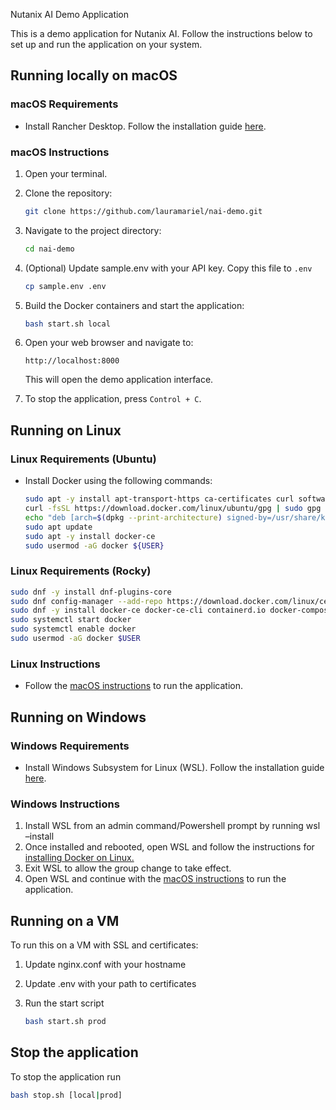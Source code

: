 Nutanix AI Demo Application

This is a demo application for Nutanix AI. Follow the instructions below to set up and run the application on your system.

## Running locally on macOS

### macOS Requirements

- Install Rancher Desktop. Follow the installation guide [here](https://docs.rancherdesktop.io/getting-started/installation/).

### macOS Instructions

1. Open your terminal.
2. Clone the repository:
   ```bash
   git clone https://github.com/lauramariel/nai-demo.git
   ```
3. Navigate to the project directory:
   ```bash
   cd nai-demo
   ```
4. (Optional) Update sample.env with your API key. Copy this file to `.env`

   ```bash
   cp sample.env .env
   ```

5. Build the Docker containers and start the application:
   ```bash
   bash start.sh local
   ```

6. Open your web browser and navigate to:
   ```
   http://localhost:8000
   ```
   This will open the demo application interface.
7.  To stop the application, press `Control + C`.

## Running on Linux

### Linux Requirements (Ubuntu)

- Install Docker using the following commands:
  ```bash
  sudo apt -y install apt-transport-https ca-certificates curl software-properties-common
  curl -fsSL https://download.docker.com/linux/ubuntu/gpg | sudo gpg --dearmor -o /usr/share/keyrings/docker-archive-keyring.gpg
  echo "deb [arch=$(dpkg --print-architecture) signed-by=/usr/share/keyrings/docker-archive-keyring.gpg] https://download.docker.com/linux/ubuntu $(lsb_release -cs) stable" | sudo tee /etc/apt/sources.list.d/docker.list > /dev/null
  sudo apt update
  sudo apt -y install docker-ce
  sudo usermod -aG docker ${USER}
  ```

### Linux Requirements (Rocky)
```bash
sudo dnf -y install dnf-plugins-core
sudo dnf config-manager --add-repo https://download.docker.com/linux/centos/docker-ce.repo
sudo dnf -y install docker-ce docker-ce-cli containerd.io docker-compose-plugin
sudo systemctl start docker
sudo systemctl enable docker
sudo usermod -aG docker $USER
```

### Linux Instructions

- Follow the [macOS instructions](#macos-instructions) to run the application.

## Running on Windows

### Windows Requirements

- Install Windows Subsystem for Linux (WSL). Follow the installation guide [here](https://learn.microsoft.com/en-us/windows/wsl/install).

### Windows Instructions

1.	Install WSL from an admin command/Powershell prompt by running wsl –install
2.	Once installed and rebooted, open WSL and follow the instructions for [installing Docker on Linux.](#linux-requirements)
3.	Exit WSL to allow the group change to take effect. 
4.	Open WSL and continue with the [macOS instructions](#macos-instructions) to run the application.

## Running on a VM

To run this on a VM with SSL and certificates:

1. Update nginx.conf with your hostname
2. Update .env with your path to certificates
3. Run the start script

   ```bash
   bash start.sh prod
   ```

## Stop the application

To stop the application run

```bash
bash stop.sh [local|prod]
```
